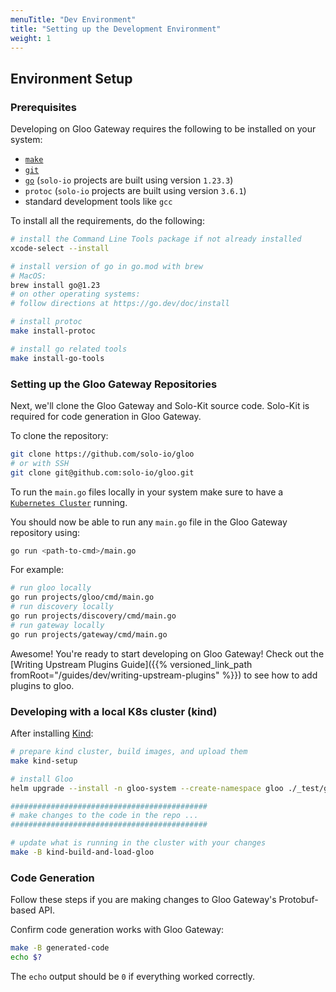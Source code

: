 ```yaml
---
menuTitle: "Dev Environment"
title: "Setting up the Development Environment"
weight: 1
---
```


## Environment Setup

### Prerequisites

Developing on Gloo Gateway requires the following to be installed on your system:

- [`make`](https://www.gnu.org/software/make/)
- [`git`](https://git-scm.com/)
- [`go`](https://golang.org/) (`solo-io` projects are built using version `1.23.3`)
- `protoc` (`solo-io` projects are built using version `3.6.1`)
- standard development tools like `gcc`

To install all the requirements, do the following:
```bash
# install the Command Line Tools package if not already installed
xcode-select --install

# install version of go in go.mod with brew
# MacOS:
brew install go@1.23
# on other operating systems:
# follow directions at https://go.dev/doc/install

# install protoc
make install-protoc

# install go related tools
make install-go-tools
```

### Setting up the Gloo Gateway Repositories

Next, we'll clone the Gloo Gateway and Solo-Kit source code. Solo-Kit is required for code generation in Gloo Gateway. 

To clone the repository:
```bash
git clone https://github.com/solo-io/gloo
# or with SSH
git clone git@github.com:solo-io/gloo.git
```

To run the `main.go` files locally in your system make sure to have a [`Kubernetes Cluster`](https://kubernetes.io/docs/setup/) running.

You should now be able to run any `main.go` file in the Gloo Gateway repository using:

```bash
go run <path-to-cmd>/main.go
```

For example:
```bash
# run gloo locally
go run projects/gloo/cmd/main.go
# run discovery locally
go run projects/discovery/cmd/main.go
# run gateway locally
go run projects/gateway/cmd/main.go
```

Awesome! You're ready to start developing on Gloo Gateway! Check out the [Writing Upstream Plugins Guide]({{% versioned_link_path fromRoot="/guides/dev/writing-upstream-plugins" %}}) to see how to add plugins to gloo.

### Developing with a local K8s cluster (kind)

After installing [Kind](https://kind.sigs.k8s.io/docs/user/quick-start/#installation):
```bash
# prepare kind cluster, build images, and upload them
make kind-setup

# install Gloo
helm upgrade --install -n gloo-system --create-namespace gloo ./_test/gloo-1.0.1-dev.tgz --values ./test/kubernetes/e2e/tests/manifests/common-recommendations.yaml

############################################
# make changes to the code in the repo ...
############################################

# update what is running in the cluster with your changes
make -B kind-build-and-load-gloo
```

### Code Generation

Follow these steps if you are making changes to Gloo Gateway's Protobuf-based API.

Confirm code generation works with Gloo Gateway:
```bash
make -B generated-code
echo $?
```

The `echo` output should be `0` if everything worked correctly.
